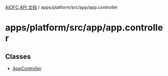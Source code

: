 [AIOFC API 文档](../../../../../index.md) / apps/platform/src/app/app.controller

# apps/platform/src/app/app.controller

## Classes

- [AppController](classes/AppController.md)
